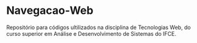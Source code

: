 # Navegacao-Web
Repositório para códigos ultilizados na disciplina de Tecnologias Web, do curso superior em Análise e Desenvolvimento de Sistemas do IFCE.